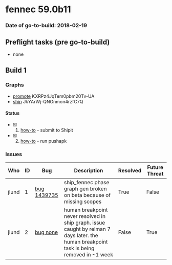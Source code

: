 # fennec 59.0b11

### Date of go-to-build: 2018-02-19

## Preflight tasks (pre go-to-build)
- none

## Build 1  

### Graphs
* [promote](https://tools.taskcluster.net/push-inspector/#/KXRPz4JqTem0pbm20Tv-UA) KXRPz4JqTem0pbm20Tv-UA
* [ship](https://tools.taskcluster.net/push-inspector/#/JkYArWj-QNGnmon4rzfC7Q) JkYArWj-QNGnmon4rzfC7Q


#### Status
- [x] 1.  [how-to](https://wiki.mozilla.org/Release:Release_Automation_on_Mercurial:Starting_a_Release#Submit_to_Ship_It)  - submit to Shipit
- [x] 2.  [how-to](https://github.com/mozilla-releng/releasewarrior-2.0/wiki/Push-to-Google-Play#what-to-do)  - run pushapk

### Issues
| Who                 | ID               | Bug                                                                 | Description                | Resolved                | Future Threat                |
| ------------------- | ---------------- | ------------------------------------------------------------------- | -------------------------- | ----------------------- | ---------------------------- |
| jlund  | 1 | [bug 1439735](https://bugzil.la/1439735)        | ship_fennec phase graph gen broken on beta because of missing scopes | True | False |
| jlund  | 2 | [bug none](https://bugzil.la/none)        | human breakpoint never resolved in ship graph. issue caught by relman 7 days later. the human breakpoint task is being removed in ~1 week | False | True |

